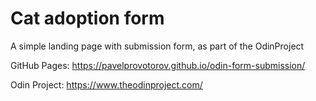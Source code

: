 # Cat adoption form
A simple landing page with submission form, as part of the OdinProject

GitHub Pages: https://pavelprovotorov.github.io/odin-form-submission/

Odin Project: https://www.theodinproject.com/

